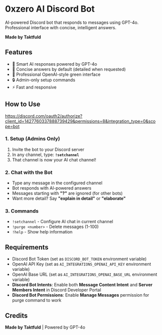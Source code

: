 # 0xzero AI Discord Bot

AI-powered Discord bot that responds to messages using GPT-4o. Professional interface with concise, intelligent answers.

**Made by Taktfuld**

## Features

- 🤖 Smart AI responses powered by GPT-4o
- 💬 Concise answers by default (detailed when requested)
- 🎨 Professional OpenAI-style green interface
- 🔒 Admin-only setup commands
- ⚡ Fast and responsive

## How to Use

https://discord.com/oauth2/authorize?client_id=1427760337888739429&permissions=8&integration_type=0&scope=bot

### 1. Setup (Admins Only)

1. Invite the bot to your Discord server
2. In any channel, type: **`!setchannel`**
3. That channel is now your AI chat channel!

### 2. Chat with the Bot

- Type any message in the configured channel
- Bot responds with AI-powered answers
- Messages starting with **"?"** are ignored (for other bots)
- Want more detail? Say **"explain in detail"** or **"elaborate"**

### 3. Commands

- `!setchannel` - Configure AI chat in current channel
- `!purge <number>` - Delete messages (1-100)
- `!help` - Show help information

## Requirements

- Discord Bot Token (set as `DISCORD_BOT_TOKEN` environment variable)
- OpenAI API Key (set as `AI_INTEGRATIONS_OPENAI_API_KEY` environment variable)
- OpenAI Base URL (set as `AI_INTEGRATIONS_OPENAI_BASE_URL` environment variable)
- **Discord Bot Intents**: Enable both **Message Content Intent** and **Server Members Intent** in Discord Developer Portal
- **Discord Bot Permissions**: Enable **Manage Messages** permission for purge command to work

## Credits

**Made by Taktfuld** | Powered by GPT-4o
